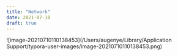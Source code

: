 ```yaml
---
title: "Network"
date: 2021-07-10
draft: true
---
```


![image-20210710110138453](/Users/augenye/Library/Application Support/typora-user-images/image-20210710110138453.png)

